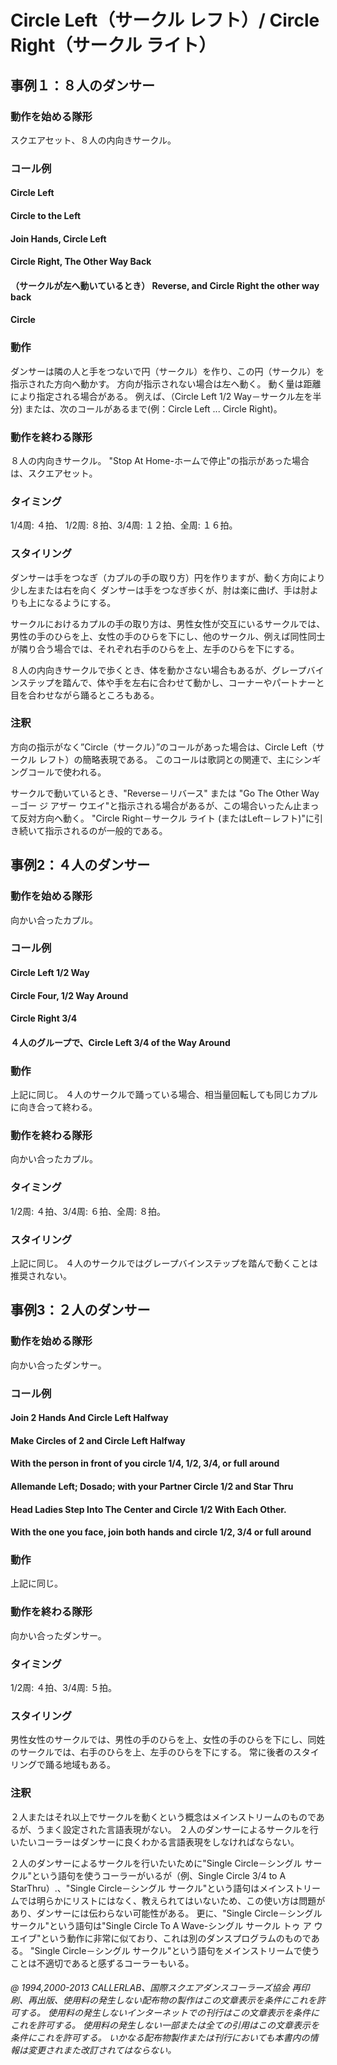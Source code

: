

# Circle Left（サークル レフト）/ Circle Right（サークル ライト）

## 事例１：８人のダンサー

### 動作を始める隊形

スクエアセット、８人の内向きサークル。

### コール例

#### Circle Left
#### Circle to the Left
#### Join Hands, Circle Left
#### Circle Right, The Other Way Back
#### （サークルが左へ動いているとき） Reverse, and Circle Right the other way back
#### Circle

### 動作

ダンサーは隣の人と手をつないで円（サークル）を作り、この円（サークル）を指示された方向へ動かす。
方向が指示されない場合は左へ動く。 動く量は距離により指定される場合がある。 例えば、（Circle Left 1/2 Way－サークル左を半分) または、次のコールがあるまで(例：Circle Left ... Circle Right)。

### 動作を終わる隊形

８人の内向きサークル。 "Stop At Home-ホームで停止"の指示があった場合は、スクエアセット。

### タイミング

1/4周: ４拍、 1/2周: ８拍、3/4周: １２拍、全周: １６拍。

### スタイリング

ダンサーは手をつなぎ（カプルの手の取り方）円を作りますが、動く方向により少し左または右を向く
ダンサーは手をつなぎ歩くが、肘は楽に曲げ、手は肘よりも上になるようにする。

サークルにおけるカプルの手の取り方は、男性女性が交互にいるサークルでは、男性の手のひらを上、女性の手のひらを下にし、他のサークル、例えば同性同士が隣り合う場合では、それぞれ右手のひらを上、左手のひらを下にする。

８人の内向きサークルで歩くとき、体を動かさない場合もあるが、グレープバインステップを踏んで、体や手を左右に合わせて動かし、コーナーやパートナーと目を合わせながら踊るところもある。

### 注釈

方向の指示がなく”Circle（サークル）”のコールがあった場合は、Circle Left（サークル レフト）の簡略表現である。 このコールは歌詞との関連で、主にシンギングコールで使われる。

サークルで動いているとき、"Reverse－リバース" または "Go The Other Way－ゴー ジ アザー ウエイ"と指示される場合があるが、この場合いったん止まって反対方向へ動く。 "Circle Right－サークル ライト (またはLeft－レフト)"に引き続いて指示されるのが一般的である。

## 事例2：４人のダンサー

### 動作を始める隊形

向かい合ったカプル。

### コール例

#### Circle Left 1/2 Way
#### Circle Four, 1/2 Way Around
#### Circle Right 3/4
#### ４人のグループで、Circle Left 3/4 of the Way Around

### 動作

上記に同じ。 ４人のサークルで踊っている場合、相当量回転しても同じカプルに向き合って終わる。

### 動作を終わる隊形

向かい合ったカプル。

### タイミング

1/2周: ４拍、3/4周: ６拍、全周: ８拍。

### スタイリング

上記に同じ。 ４人のサークルではグレープバインステップを踏んで動くことは推奨されない。

## 事例3：２人のダンサー

### 動作を始める隊形

向かい合ったダンサー。

### コール例

#### Join 2 Hands And Circle Left Halfway
#### Make Circles of 2 and Circle Left Halfway
#### With the person in front of you circle 1/4, 1/2, 3/4, or full around
#### Allemande Left; Dosado; with your Partner Circle 1/2 and Star Thru
#### Head Ladies Step Into The Center and Circle 1/2 With Each Other.
#### With the one you face, join both hands and circle 1/2, 3/4 or full around

### 動作

上記に同じ。

### 動作を終わる隊形

向かい合ったダンサー。

### タイミング

1/2周: ４拍、3/4周: ５拍。

### スタイリング

男性女性のサークルでは、男性の手のひらを上、女性の手のひらを下にし、同姓のサークルでは、右手のひらを上、左手のひらを下にする。 常に後者のスタイリングで踊る地域もある。

### 注釈

２人またはそれ以上でサークルを動くという概念はメインストリームのものであるが、うまく設定された言語表現がない。 ２人のダンサーによるサークルを行いたいコーラーはダンサーに良くわかる言語表現をしなければならない。

２人のダンサーによるサークルを行いたいために"Single Circle－シングル サークル"という語句を使うコーラーがいるが（例、Single Circle 3/4 to A StarThru）.、"Single Circle－シングル サークル"という語句はメインストリームでは明らかにリストにはなく、教えられてはいないため、この使い方は問題があり、ダンサーには伝わらない可能性がある。 更に、"Single Circle－シングル サークル"という語句は"Single Circle To A Wave-シングル サークル トゥ ア ウエイブ"という動作に非常に似ており、これは別のダンスプログラムのものである。 "Single Circle－シングル サークル"という語句をメインストリームで使うことは不適切であると感ずるコーラーもいる。

###### @ 1994,2000-2013 CALLERLAB、国際スクエアダンスコーラーズ協会 再印刷、再出版、使用料の発生しない配布物の製作はこの文章表示を条件にこれを許可する。 使用料の発生しないインターネットでの刊行はこの文章表示を条件にこれを許可する。 使用料の発生しない一部または全ての引用はこの文章表示を条件にこれを許可する。 いかなる配布物製作または刊行においても本書内の情報は変更されまた改訂されてはならない。

